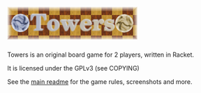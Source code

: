 # ![Towers logo](../img/towers-logo.png) 

Towers is an original board game for 2 players, written in Racket.

It is licensed under the GPLv3 (see COPYING)

See the [main readme](../README.md) for the game rules, screenshots and more.

